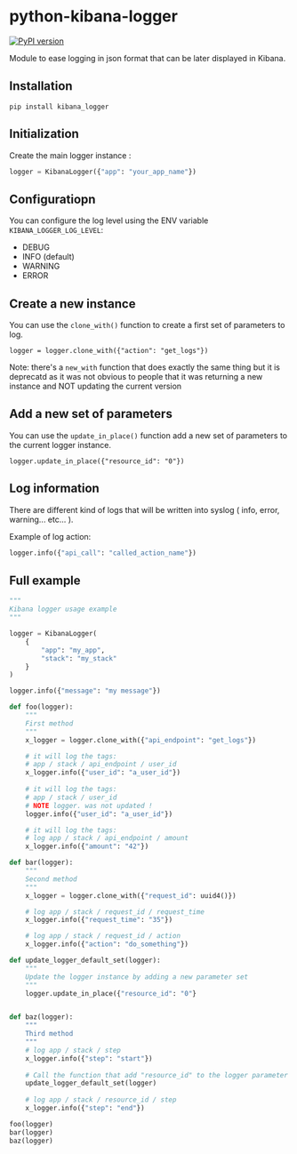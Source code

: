 # python-kibana-logger

[![PyPI version](https://badge.fury.io/py/kibana-logger.svg)](https://badge.fury.io/py/kibana-logger)

Module to ease logging in json format that can be later displayed in Kibana.



## Installation

```
pip install kibana_logger
```

## Initialization

Create the main logger instance :

```python
logger = KibanaLogger({"app": "your_app_name"})
```


## Configuratiopn

You can configure the log level using the ENV variable `KIBANA_LOGGER_LOG_LEVEL`:
* DEBUG
* INFO (default)
* WARNING
* ERROR

## Create a new instance

You can use the `clone_with()` function to create a first set of parameters to log.

```
logger = logger.clone_with({"action": "get_logs"})
```

Note: there's a `new_with` function that does exactly the same thing but
it is deprecatd as it was not obvious to people that it was returning
a new instance and NOT updating the current version

## Add a new set of parameters

You can use the `update_in_place()` function add a new set of parameters to the current logger instance.

```
logger.update_in_place({"resource_id": "0"})
```

## Log information

There are different kind of logs that will be written into syslog
( info, error, warning... etc... ).

Example of log action:

```python
logger.info({"api_call": "called_action_name"})
```

## Full example

```python
"""
Kibana logger usage example
"""

logger = KibanaLogger(
    {
        "app": "my_app",
        "stack": "my_stack"
    }
)

logger.info({"message": "my message"})

def foo(logger):
    """
    First method
    """
    x_logger = logger.clone_with({"api_endpoint": "get_logs"})

    # it will log the tags:
    # app / stack / api_endpoint / user_id
    x_logger.info({"user_id": "a_user_id"})
    
    # it will log the tags:
    # app / stack / user_id
    # NOTE logger. was not updated !
    logger.info({"user_id": "a_user_id"})

    # it will log the tags:
    # log app / stack / api_endpoint / amount
    x_logger.info({"amount": "42"})

def bar(logger):
    """
    Second method
    """
    x_logger = logger.clone_with({"request_id": uuid4()})

    # log app / stack / request_id / request_time
    x_logger.info({"request_time": "35"})

    # log app / stack / request_id / action
    x_logger.info({"action": "do_something"})

def update_logger_default_set(logger):
    """
    Update the logger instance by adding a new parameter set
    """
    logger.update_in_place({"resource_id": "0"}


def baz(logger):
    """
    Third method
    """
    # log app / stack / step
    x_logger.info({"step": "start"})
    
    # Call the function that add "resource_id" to the logger parameter set
    update_logger_default_set(logger)
    
    # log app / stack / resource_id / step
    x_logger.info({"step": "end"})

foo(logger)
bar(logger)
baz(logger)
```

